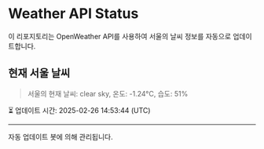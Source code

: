 
# Weather API Status

이 리포지토리는 OpenWeather API를 사용하여 서울의 날씨 정보를 자동으로 업데이트합니다.

## 현재 서울 날씨
> 서울의 현재 날씨: clear sky, 온도: -1.24°C, 습도: 51%

⏳ 업데이트 시간: 2025-02-26 14:53:44 (UTC)

---
자동 업데이트 봇에 의해 관리됩니다.
